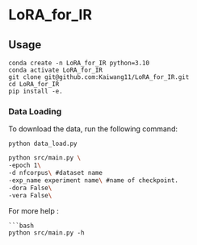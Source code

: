 # LoRA_for_IR


## Usage
```
conda create -n LoRA_for_IR python=3.10
conda activate LoRA_for_IR
git clone git@github.com:Kaiwang11/LoRA_for_IR.git
cd LoRA_for_IR
pip install -e.
```
### Data Loading

To download the data, run the following command:
```
python data_load.py
```

```bash
python src/main.py \
-epoch 1\
-d nfcorpus\ #dataset name
-exp_name experiment name\ #name of checkpoint.
-dora False\
-vera False\
```
For more help :
```
```bash
python src/main.py -h 
```

